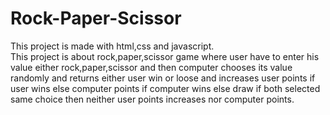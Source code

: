 # Rock-Paper-Scissor
This project is made with html,css and javascript.
<br>
This project is about rock,paper,scissor game where user have to enter his value either rock,paper,scissor and then computer chooses its value randomly and returns either user win or loose and increases user points if user wins else computer points if computer wins else draw if both selected same choice then neither user points increases nor computer points.
